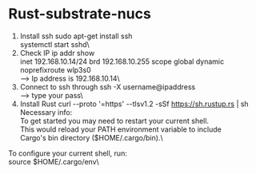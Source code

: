 # Rust-substrate-nucs

1. Install ssh
sudo apt-get install ssh\
systemctl start sshd\
2. Check IP
ip addr show\
inet 192.168.10.14/24 brd 192.168.10.255 scope global dynamic noprefixroute wlp3s0\
--> Ip address is 192.168.10.14\
3. Connect to ssh through
ssh -X username@ipaddress\
--> type your pass\
4. Install Rust
curl --proto '=https' --tlsv1.2 -sSf https://sh.rustup.rs | sh\
Necessary info:\
To get started you may need to restart your current shell.\
This would reload your PATH environment variable to include\
Cargo's bin directory ($HOME/.cargo/bin).\

To configure your current shell, run:\
source $HOME/.cargo/env\


